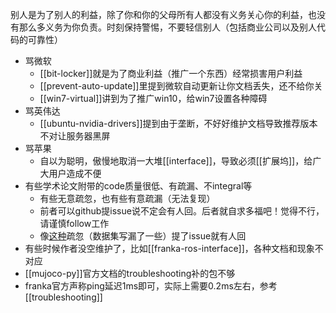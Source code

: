 别人是为了别人的利益，除了你和你的父母所有人都没有义务关心你的利益，也没有那么多义务为你负责。时刻保持警惕，不要轻信别人（包括商业公司以及别人代码的可靠性）
- 骂微软
  - [[bit-locker]]就是为了商业利益（推广一个东西）经常损害用户利益
  - [[prevent-auto-update]]里提到微软自动更新让你文档丢失，还不给你关
  - [[win7-virtual]]讲到为了推广win10，给win7设置各种障碍
- 骂英伟达
  - [[ubuntu-nvidia-drivers]]提到由于垄断，不好好维护文档导致推荐版本不对让服务器黑屏
- 骂苹果
  - 自以为聪明，傲慢地取消一大堆[[interface]]，导致必须[[扩展坞]]，给广大用户造成不便
- 有些学术论文附带的code质量很低、有疏漏、不integral等
  - 有些无意疏忽，也有些有意疏漏（无法复现）
  - 前者可以github提issue说不定会有人回。后者就自求多福吧！觉得不行，请谨慎follow工作
  - 像[这种](https://github.com/facebookresearch/Ego4d/issues/72)疏忽（数据集写漏了一些）提了issue就有人回
- 有些时候作者没空维护了，比如[[franka-ros-interface]]，各种文档和现象不对应
- [[mujoco-py]]官方文档的troubleshooting补的包不够
- franka官方声称ping延迟1ms即可，实际上需要0.2ms左右，参考[[troubleshooting]]